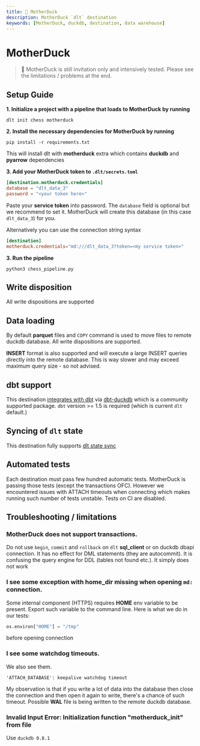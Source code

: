 ```yaml
---
title: 🧪 MotherDuck
description: MotherDuck `dlt` destination
keywords: [MotherDuck, duckdb, destination, data warehouse]
---
```


# MotherDuck

> 🧪 MotherDuck is still invitation only and intensively tested. Please see the limitations / problems at the end.

## Setup Guide

**1. Initialize a project with a pipeline that loads to MotherDuck by running**
```
dlt init chess motherduck
```

**2. Install the necessary dependencies for MotherDuck by running**
```
pip install -r requirements.txt
```

This will install dlt with **motherduck** extra which contains **duckdb** and **pyarrow** dependencies

**3. Add your MotherDuck token to `.dlt/secrets.toml`**
```toml
[destination.motherduck.credentials]
database = "dlt_data_3"
password = "<your token here>"
```
Paste your **service token** into password. The `database` field is optional but we recommend to set it. MotherDuck will create this database (in this case `dlt_data_3`) for you.

Alternatively you can use the connection string syntax
```toml
[destination]
motherduck.credentials="md:///dlt_data_3?token=<my service token>"
```

**3. Run the pipeline**
```
python3 chess_pipeline.py
```

## Write disposition
All write dispositions are supported

## Data loading
By default **parquet** files and `COPY` command is used to move files to remote duckdb database. All write dispositions are supported.

**INSERT** format is also supported and will execute a large INSERT queries directly into the remote database. This is way slower and may exceed maximum query size - so not advised.

## dbt support
This destination [integrates with dbt](../transformations/dbt.md) via [dbt-duckdb](https://github.com/jwills/dbt-duckdb) which is a community supported package. `dbt` version >= 1.5 is required (which is current `dlt` default.)

## Syncing of `dlt` state
This destination fully supports [dlt state sync](../../general-usage/state#syncing-state-with-destination)

## Automated tests
Each destination must pass few hundred automatic tests. MotherDuck is passing those tests (except the transactions OFC). However we encountered issues with ATTACH timeouts when connecting which makes running such number of tests unstable. Tests on CI are disabled.

## Troubleshooting / limitations

### MotherDuck does not support transactions.
Do not use `begin`, `commit` and `rollback` on `dlt` **sql_client** or on duckdb dbapi connection. It has no effect for DML statements (they are autocommit). It is confusing the query engine for DDL (tables not found etc.). It simply does not work

### I see some exception with home_dir missing when opening `md:` connection.
Some internal component (HTTPS) requires **HOME** env variable to be present. Export such variable to the command line. Here is what we do in our tests:
```python
os.environ["HOME"] = "/tmp"
```
before opening connection

### I see some watchdog timeouts.
We also see them.
```
'ATTACH_DATABASE': keepalive watchdog timeout
```
My observation is that if you write a lot of data into the database then close the connection and then open it again to write, there's a chance of such timeout. Possible **WAL** file is being written to the remote duckdb database.

### Invalid Input Error: Initialization function "motherduck_init" from file
Use `duckdb 0.8.1`

